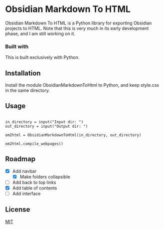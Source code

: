 # Obsidian Markdown To HTML

Obsidian Markdown To HTML is a Python library for exporting Obsidian projects to HTML. Note that this is very much in its early development phase, and I am still working on it.

### Built with

This is built exclusively with Python.

## Installation

Install the module ObsidianMarkdownToHtml to Python, and keep style.css in the same directory.

## Usage

```from ObsidianMarkdownToHtml import *

in_directory = input("Input dir: ")
out_directory = input("Output dir: ")

om2html = ObsidianMarkdownToHtml(in_directory, out_directory)

om2html.compile_webpages()
```

## Roadmap

- [x] Add navbar
    - [x] Make folders collapsible
- [ ] Add back to top links
- [x] Add table of contents
- [ ] Add interface

## License

[MIT](https://choosealicense.com/licenses/mit/)